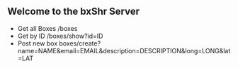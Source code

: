 Welcome to the bxShr Server
---
- Get all Boxes /boxes
- Get by ID /boxes/show?id=ID
- Post new box boxes/create?name=NAME&email=EMAIL&description=DESCRIPTION&long=LONG&lat=LAT
